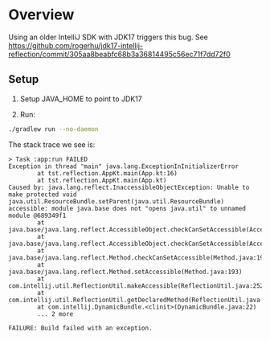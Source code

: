 # Overview

Using an older IntelliJ SDK with JDK17 triggers this bug. See https://github.com/rogerhu/jdk17-intellij-reflection/commit/305aa8beabfc68b3a36814495c56ec71f7dd72f0

## Setup

1. Setup JAVA_HOME to point to JDK17

2. Run:

```bash
./gradlew run --no-daemon
```

The stack trace we see is:

```
> Task :app:run FAILED
Exception in thread "main" java.lang.ExceptionInInitializerError
        at tst.reflection.AppKt.main(App.kt:16)
        at tst.reflection.AppKt.main(App.kt)
Caused by: java.lang.reflect.InaccessibleObjectException: Unable to make protected void java.util.ResourceBundle.setParent(java.util.ResourceBundle) accessible: module java.base does not "opens java.util" to unnamed module @689349f1
        at java.base/java.lang.reflect.AccessibleObject.checkCanSetAccessible(AccessibleObject.java:354)
        at java.base/java.lang.reflect.AccessibleObject.checkCanSetAccessible(AccessibleObject.java:297)
        at java.base/java.lang.reflect.Method.checkCanSetAccessible(Method.java:199)
        at java.base/java.lang.reflect.Method.setAccessible(Method.java:193)
        at com.intellij.util.ReflectionUtil.makeAccessible(ReflectionUtil.java:252)
        at com.intellij.util.ReflectionUtil.getDeclaredMethod(ReflectionUtil.java:269)
        at com.intellij.DynamicBundle.<clinit>(DynamicBundle.java:22)
        ... 2 more

FAILURE: Build failed with an exception.
```
